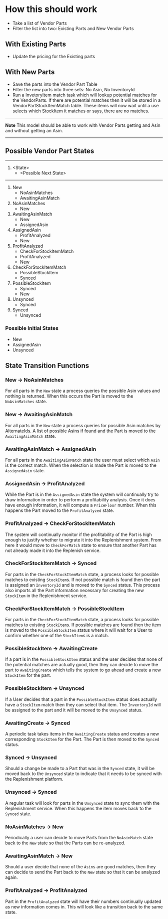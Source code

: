 # How this should work

- Take a list of Vendor Parts
- Filter the list into two: Existing Parts and New Vendor Parts

## With Existing Parts

- Update the pricing for the Existing parts

## With New Parts

- Save the parts into the Vendor Part Table
- Filter the new parts into three sets: No Asin, No InventoryId
- Run a InvetoryItem match task which will lookup potential matches for the VendorParts. If there are potential matches then it will be stored in a VendorPartStockItemMatch table. These items will now wait until a use selects which StockItem it matches or says, there are no matches.


---

**Note** This model should be able to work with Vendor Parts getting and Asin and without getting an Asin.

---

## Possible Vendor Part States

---

1. \<State>
    - \<Possible Next State>

---

1. New
    - NoAsinMatches
    - AwaitingAsinMatch
2. NoAsinMatches
    - New
3. AwaitingAsinMatch
    - New
    - AssignedAsin
4. AssignedAsin
    - ProfitAnalyzed
    - New
5. ProfitAnalyzed
    - CheckForStockItemMatch
    - ProfitAnalyzed
    - New
6. CheckForStockItemMatch
    - PossibleStockItem
    - Synced
7. PossibleStockItem
    - Synced
    - New
8. Unsynced
    - Synced
9. Synced
    - Unsynced

### Possible Initial States

- New
- AssignedAsin
- Unsynced

## State Transition Functions

### New -> NoAsinMatches

For all parts in the `New` state a process queries the possible Asin values and nothing is returned. When this occurs the Part is moved to the `NoAsinMatches` state.

### New -> AwaitingAsinMatch

For all parts in the `New` state a process queries for possible Asin matches by AlternateIds. A list of possible Asins if found and the Part is moved to the `AwaitingAsinMatch` state.

### AwaitingAsinMatch -> AssignedAsin

For all parts in the `AwaitingAsinMatch` state the user must select which `Asin` is the correct match. When the selection is made the Part is moved to the `AssignedAsin` state.

### AssignedAsin -> ProfitAnalyzed

While the Part is in the `AssignedAsin` state the system will continually try to draw information in order to perform a profitability analysis. Once it does have enough information, it will compute a `PriceFloor` number. When this happens the Part moved to the `ProfitAnalyzed` state.

### ProfitAnalyzed -> CheckForStockItemMatch

The system will continually monitor if the profitability of the Part is high enough to justify whether to migrate it into the Replenishment system. From here it would move to `CheckForMatch` state to ensure that another Part has not already made it into the Replenish service.

### CheckForStockItemMatch -> Synced

For parts in the `CheckForStockItemMatch` state, a process looks for possible matches to existing `StockItem`s. If not possible match is found then the part is assigned an `InventoryId` and is moved to the `Synced` status. This process also imports all the Part information necessary for creating the new `StockItem` in the Replenishment service.

### CheckForStockItemMatch -> PossibleStockItem

For parts in the `CheckForStockItemMatch` state, a process looks for possible matches to existing `StockItem`s. If possible matches are found then the item is moved to the `PossibleStockItem` status where it will wait for a User to confirm whether one of the `StockItem`s is a match.

### PossibleStockItem -> AwaitingCreate

If a part is in the `PossibleStockItem` status and the user decides that none of the potential matches are actually good, then they can decide to move the part to `AwaitingCreate` which tells the system to go ahead and create a new `StockItem` for the part.

### PossibleStockItem -> Unsynced

If a User decides that a part in the `PossibleStockItem` status does actually have a `StockItem` match then they can select that item. The `InventoryId` will be assigned to the part and it will be moved to the `Unsynced` status.

### AwaitingCreate -> Synced

A periodic task takes items in the `AwaitingCreate` status and creates a new corresponding `StockItem` for the Part. The Part is then moved to the `Synced` status.

### Synced -> Unsynced

Should a change be made to a Part that was in the `Synced` state, it will be moved back to the `Unsynced` state to indicate that it needs to be synced with the Replenishment platform.

### Unsynced -> Synced

A regular task will look for parts in the `Unsynced` state to sync them with the Replenishment service. When this happens the item moves back to the `Synced` state.

### NoAsinMatches -> New

Periodically a user can decide to move Parts from the `NoAsinMatch` state back to the `New` state so that the Parts can be re-analyzed.

### AwaitingAsinMatch -> New

Should a user decide that none of the `Asin`s are good matches, then they can decide to send the Part back to the `New` state so that it can be analyzed again.

### ProfitAnalyzed -> ProfitAnalyzed

Part in the `ProfitAnalyzed` state will have their numbers continually updated as new information comes in. This will look like a transition back to the same state.